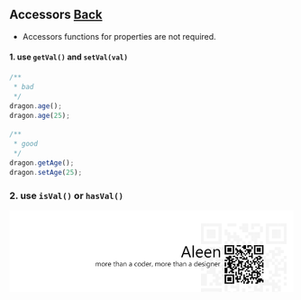 ## Accessors [**Back**](./../README.md)

- Accessors functions for properties are not required.

#### 1. use `getVal()` and `setVal(val)`

```js
/**
 * bad
 */
dragon.age();
dragon.age(25);

/**
 * good
 */
dragon.getAge();
dragon.setAge(25);
```

### 2. use `isVal()` or `hasVal()`


<a href="http://aleen42.github.io/" target="_blank" ><img src="./../pic/tail.gif"></a>